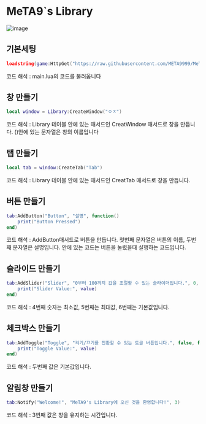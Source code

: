<!-- Heading -->
# MeTA9`s Library
![image](https://github.com/user-attachments/assets/e1d2d0fb-e160-4554-9a68-94f6ccea70a3)


## 기본세팅
```lua
loadstring(game:HttpGet("https://raw.githubusercontent.com/META9999/MeTA9-Library/refs/heads/main/main.lua"))()
```
코드 해석 : main.lua의 코드를 불러옵니다



## 창 만들기
```lua
local window = Library:CreateWindow("ㅇㅈ")
```
코드 해석 : Library 테이블 안에 있는 매서드인 CreatWindow 매서드로 창을 만듭니다. ()안에 있는 문자열은 창의 이름입니다

## 탭 만들기
```lua
local tab = window:CreateTab("Tab")
```
코드 해석 : Library 테이블 안에 있는 매서드인 CreatTab 매서드로 창을 만듭니다.

## 버튼 만들기
```lua
tab:AddButton("Button", "설명", function()
    print("Button Pressed")
end)
```
코드 해석 : AddButton매서드로 버튼을 만듭니다. 첫번째 문자열은 버튼의 이름, 두번째 문자열은 설명입니다. 안에 있는 코드는 버튼을 눌렀을때 실행하는 코드입니다.


## 슬라이드 만들기

```lua
tab:AddSlider("Slider", "0부터 100까지 값을 조절할 수 있는 슬라이더입니다.", 0, 100, 50, function(value)
    print("Slider Value:", value)
end)
```
코드 해석 : 4번째 숫자는 최소값, 5번째는 최대값, 6번째는 기본값입니다.


## 체크박스 만들기

```lua
tab:AddToggle("Toggle", "켜기/끄기를 전환할 수 있는 토글 버튼입니다.", false, function(value)
    print("Toggle Value:", value)
end)
```
코드  해석 : 두번째 값은 기본값입니다.

## 알림창 만들기

```lua
tab:Notify("Welcome!", "MeTA9's Library에 오신 것을 환영합니다!", 3)
```

코드 해석 : 3번째 값은 창을 유지하는 시간입니다.

